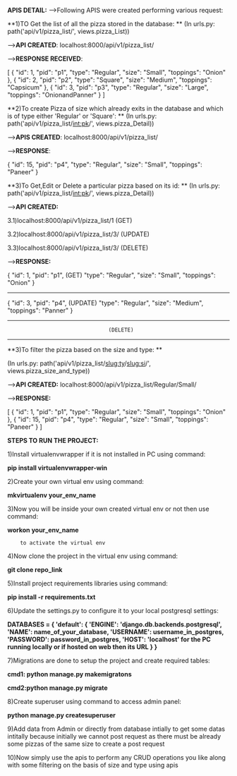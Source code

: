 **APIS DETAIL:**
-->Following APIS were created performing various request:

**1)TO Get the list of all the pizza stored in the database:
**
(In urls.py: path('api/v1/pizza_list/', views.pizza_List))

-->**API CREATED**: localhost:8000/api/v1/pizza_list/

-->**RESPONSE RECEIVED**:

[
    {
        "id": 1,
        "pid": "p1",
        "type": "Regular",
        "size": "Small",
        "toppings": "Onion"
    },
    {
        "id": 2,
        "pid": "p2",
        "type": "Square",
        "size": "Medium",
        "toppings": "Capsicum"
    },
    {
        "id": 3,
        "pid": "p3",
        "type": "Regular",
        "size": "Large",
        "toppings": "OnionandPanner"
    }
]

**2)To create Pizza of size which already exits in the database and which is of type either 'Regular' or 'Square':
**
(In urls.py: path('api/v1/pizza_list/<int:pk>/', views.pizza_Detail))

-->**APIS CREATED**: localhost:8000/api/v1/pizza_list/

-->**RESPONSE**:

{
    "id": 15,
    "pid": "p4",
    "type": "Regular",
    "size": "Small",
    "toppings": "Paneer"
}

**3)To Get,Edit or Delete a particular pizza based on its id:
**
(In urls.py: path('api/v1/pizza_list/<int:pk>/', views.pizza_Detail))

-->**API CREATED:**

3.1)localhost:8000/api/v1/pizza_list/1          (GET)

3.2)localhost:8000/api/v1/pizza_list/3/         (UPDATE)
                
3.3)localhost:8000/api/v1/pizza_list/3/         (DELETE)

-->**RESPONSE:**

{
    "id": 1,
    "pid": "p1",                    (GET)
    "type": "Regular",
    "size": "Small",
    "toppings": "Onion"
}     

------------------------------------------------

{
    "id": 3,
    "pid": "p4",                    (UPDATE)
    "type": "Regular",
    "size": "Medium",
    "toppings": "Panner"
}

--------------------------------------------------

                                    (DELETE)
                                    
--------------------------------------------------


**3)To filter the pizza based on the size and type: **

(In urls.py: path('api/v1/pizza_list/<slug:ty>/<slug:si>/', views.pizza_size_and_type))

-->**API CREATED:** localhost:8000/api/v1/pizza_list/Regular/Small/

-->**RESPONSE:**

[
    {
        "id": 1,
        "pid": "p1",
        "type": "Regular",
        "size": "Small",
        "toppings": "Onion"
    },
    {
        "id": 15,
        "pid": "p4", 
        "type": "Regular",
        "size": "Small",
        "toppings": "Paneer"
    }
]


**STEPS TO RUN THE PROJECT:**

1)Install virtualenvwrapper if it is not installed in PC using command:

  **pip install virtualenvwrapper-win**
    
2)Create your own virtual env using command:

   **mkvirtualenv your_env_name**
    
3)Now you will be inside your own created virtual env or not then use command:

   **workon your_env_name**
    
        to activate the virtual env
        
4)Now clone the project in the virtual env using command: 

   **git clone repo_link**
    
5)Install project requirements libraries using command:

   **pip install -r requirements.txt**
 
6)Update the settings.py to configure it to your local postgresql settings:

   **DATABASES = {
         'default': {
        'ENGINE': 'django.db.backends.postgresql',
         'NAME': name_of_your_database,
        'USERNAME': username_in_postgres,
        'PASSWORD': password_in_postgres,
        'HOST': 'localhost' for the PC running locally or if hosted on web then its URL 
    }
}**

7)Migrations are done to setup the project and create required tables:

**cmd1: python manage.py makemigratons**

**cmd2:python manage.py migrate**

8)Create superuser using command to access admin panel:

   **python manage.py createsuperuser**

9)Add data from Admin or directly from database intially to get some datas intitally because initially we cannot post request as there must be already some pizzas of the same size to create a post request

10)Now simply use the apis to perform any CRUD operations you like along with some filtering on the basis of size and type using apis

